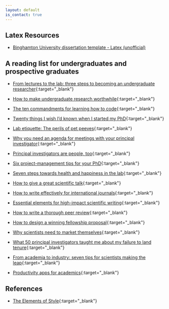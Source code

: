 ```yaml
---
layout: default
is_contact: true
---
```


## Latex Resources 

* [Binghamton University dissertation template - Latex (unofficial)](/resources/BU_latex.zip)  

## A reading list for undergraduates and prospective graduates 

* [From lectures to the lab: three steps to becoming an undergraduate researcher](https://www.nature.com/articles/d41586-018-05823-5){:target="_blank"}  
* [How to make undergraduate research worthwhile](https://www.nature.com/articles/d41586-018-07427-5){:target="_blank"}  
* [The ten commandments for learning how to code](https://www.nature.com/articles/d41586-019-00653-5){:target="_blank"}    

* [Twenty things I wish I’d known when I started my PhD](https://www.nature.com/articles/d41586-018-07332-x){:target="_blank"}  
* [Lab etiquette: The perils of pet peeves](https://www.nature.com/nature/journal/v547/n7664/full/nj7664-481a.html){:target="_blank"}  
* [Why you need an agenda for meetings with your principal investigator](https://www.nature.com/articles/d41586-018-06619-3){:target="_blank"}  
* [Principal investigators are people, too](https://www.nature.com/articles/d41586-019-00413-5){:target="_blank"}  
* [Six project-management tips for your PhD](https://www.nature.com/articles/d41586-018-07860-6){:target="_blank"}  
* [Seven steps towards health and happiness in the lab](https://www.nature.com/articles/d41586-018-07514-7){:target="_blank"}    

* [How to give a great scientific talk](https://www.nature.com/articles/d41586-018-07780-5){:target="_blank"}  
* [How to write effectively for international journals](https://www.nature.com/articles/d41586-019-00359-8){:target="_blank"}  
* [Essential elements for high-impact scientific writing](https://www.nature.com/articles/d41586-019-00546-7){:target="_blank"}  
* [How to write a thorough peer review](https://www.nature.com/articles/d41586-018-06991-0){:target="_blank"}    

* [How to design a winning fellowship proposal](https://www.nature.com/articles/d41586-018-07297-x){:target="_blank"}  
* [Why scientists need to market themselves](https://www.nature.com/articles/d41586-018-02747-y){:target="_blank"}  
* [What 50 principal investigators taught me about my failure to land tenure](https://www.nature.com/articles/d41586-019-00560-9){:target="_blank"}  
* [From academia to industry: seven tips for scientists making the leap](https://www.nature.com/articles/d41586-019-00692-y){:target="_blank"}    

* [Productivity apps for academics](https://www.exordo.com/blog/the-best-productivity-apps-for-academics/){:target="_blank"}  

## References 
 
* [The Elements of Style](http://www.jlakes.org/ch/web/The-elements-of-style.pdf){:target="_blank"}  


